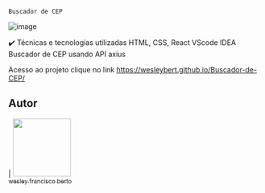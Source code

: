     Buscador de CEP
    
    
 ![image](https://user-images.githubusercontent.com/90710910/179835556-58561b72-21cf-41d9-9d05-54d29406f970.png)





✔️ Técnicas e tecnologias utilizadas
HTML, CSS, React
VScode IDEA
Buscador de CEP usando API axius


 Acesso ao projeto clique no link https://wesleybert.github.io/Buscador-de-CEP/


## Autor

| [<img src="![image](https://user-images.githubusercontent.com/90710910/179837383-07d8aa3b-1989-4d33-9980-18fb3869860e.png)" width=115><br><sub> wesley francisco berto  </sub>](https://github.com/WesleyBert) 
